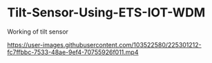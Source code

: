 # Tilt-Sensor-Using-ETS-IOT-WDM

Working of tilt sensor


https://user-images.githubusercontent.com/103522580/225301212-fc7ffbbc-7533-48ae-9ef4-70755926f011.mp4

